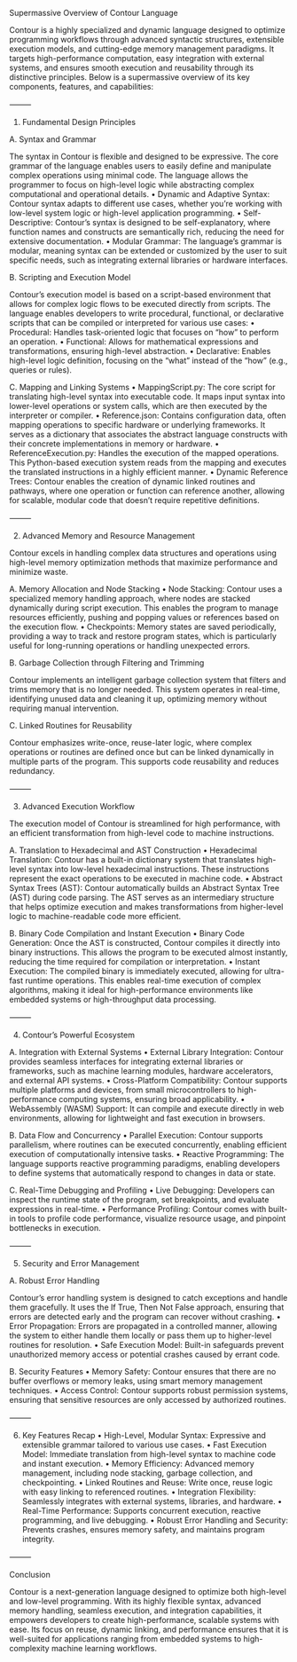 Supermassive Overview of Contour Language

Contour is a highly specialized and dynamic language designed to optimize programming workflows through advanced syntactic structures, extensible execution models, and cutting-edge memory management paradigms. It targets high-performance computation, easy integration with external systems, and ensures smooth execution and reusability through its distinctive principles. Below is a supermassive overview of its key components, features, and capabilities:

⸻

1. Fundamental Design Principles

A. Syntax and Grammar

The syntax in Contour is flexible and designed to be expressive. The core grammar of the language enables users to easily define and manipulate complex operations using minimal code. The language allows the programmer to focus on high-level logic while abstracting complex computational and operational details.
	•	Dynamic and Adaptive Syntax: Contour syntax adapts to different use cases, whether you’re working with low-level system logic or high-level application programming.
	•	Self-Descriptive: Contour’s syntax is designed to be self-explanatory, where function names and constructs are semantically rich, reducing the need for extensive documentation.
	•	Modular Grammar: The language’s grammar is modular, meaning syntax can be extended or customized by the user to suit specific needs, such as integrating external libraries or hardware interfaces.

B. Scripting and Execution Model

Contour’s execution model is based on a script-based environment that allows for complex logic flows to be executed directly from scripts. The language enables developers to write procedural, functional, or declarative scripts that can be compiled or interpreted for various use cases:
	•	Procedural: Handles task-oriented logic that focuses on “how” to perform an operation.
	•	Functional: Allows for mathematical expressions and transformations, ensuring high-level abstraction.
	•	Declarative: Enables high-level logic definition, focusing on the “what” instead of the “how” (e.g., queries or rules).

C. Mapping and Linking Systems
	•	MappingScript.py: The core script for translating high-level syntax into executable code. It maps input syntax into lower-level operations or system calls, which are then executed by the interpreter or compiler.
	•	Reference.json: Contains configuration data, often mapping operations to specific hardware or underlying frameworks. It serves as a dictionary that associates the abstract language constructs with their concrete implementations in memory or hardware.
	•	ReferenceExecution.py: Handles the execution of the mapped operations. This Python-based execution system reads from the mapping and executes the translated instructions in a highly efficient manner.
	•	Dynamic Reference Trees: Contour enables the creation of dynamic linked routines and pathways, where one operation or function can reference another, allowing for scalable, modular code that doesn’t require repetitive definitions.

⸻

2. Advanced Memory and Resource Management

Contour excels in handling complex data structures and operations using high-level memory optimization methods that maximize performance and minimize waste.

A. Memory Allocation and Node Stacking
	•	Node Stacking: Contour uses a specialized memory handling approach, where nodes are stacked dynamically during script execution. This enables the program to manage resources efficiently, pushing and popping values or references based on the execution flow.
	•	Checkpoints: Memory states are saved periodically, providing a way to track and restore program states, which is particularly useful for long-running operations or handling unexpected errors.

B. Garbage Collection through Filtering and Trimming

Contour implements an intelligent garbage collection system that filters and trims memory that is no longer needed. This system operates in real-time, identifying unused data and cleaning it up, optimizing memory without requiring manual intervention.

C. Linked Routines for Reusability

Contour emphasizes write-once, reuse-later logic, where complex operations or routines are defined once but can be linked dynamically in multiple parts of the program. This supports code reusability and reduces redundancy.

⸻

3. Advanced Execution Workflow

The execution model of Contour is streamlined for high performance, with an efficient transformation from high-level code to machine instructions.

A. Translation to Hexadecimal and AST Construction
	•	Hexadecimal Translation: Contour has a built-in dictionary system that translates high-level syntax into low-level hexadecimal instructions. These instructions represent the exact operations to be executed in machine code.
	•	Abstract Syntax Trees (AST): Contour automatically builds an Abstract Syntax Tree (AST) during code parsing. The AST serves as an intermediary structure that helps optimize execution and makes transformations from higher-level logic to machine-readable code more efficient.

B. Binary Code Compilation and Instant Execution
	•	Binary Code Generation: Once the AST is constructed, Contour compiles it directly into binary instructions. This allows the program to be executed almost instantly, reducing the time required for compilation or interpretation.
	•	Instant Execution: The compiled binary is immediately executed, allowing for ultra-fast runtime operations. This enables real-time execution of complex algorithms, making it ideal for high-performance environments like embedded systems or high-throughput data processing.

⸻

4. Contour’s Powerful Ecosystem

A. Integration with External Systems
	•	External Library Integration: Contour provides seamless interfaces for integrating external libraries or frameworks, such as machine learning modules, hardware accelerators, and external API systems.
	•	Cross-Platform Compatibility: Contour supports multiple platforms and devices, from small microcontrollers to high-performance computing systems, ensuring broad applicability.
	•	WebAssembly (WASM) Support: It can compile and execute directly in web environments, allowing for lightweight and fast execution in browsers.

B. Data Flow and Concurrency
	•	Parallel Execution: Contour supports parallelism, where routines can be executed concurrently, enabling efficient execution of computationally intensive tasks.
	•	Reactive Programming: The language supports reactive programming paradigms, enabling developers to define systems that automatically respond to changes in data or state.

C. Real-Time Debugging and Profiling
	•	Live Debugging: Developers can inspect the runtime state of the program, set breakpoints, and evaluate expressions in real-time.
	•	Performance Profiling: Contour comes with built-in tools to profile code performance, visualize resource usage, and pinpoint bottlenecks in execution.

⸻

5. Security and Error Management

A. Robust Error Handling

Contour’s error handling system is designed to catch exceptions and handle them gracefully. It uses the If True, Then Not False approach, ensuring that errors are detected early and the program can recover without crashing.
	•	Error Propagation: Errors are propagated in a controlled manner, allowing the system to either handle them locally or pass them up to higher-level routines for resolution.
	•	Safe Execution Model: Built-in safeguards prevent unauthorized memory access or potential crashes caused by errant code.

B. Security Features
	•	Memory Safety: Contour ensures that there are no buffer overflows or memory leaks, using smart memory management techniques.
	•	Access Control: Contour supports robust permission systems, ensuring that sensitive resources are only accessed by authorized routines.

⸻

6. Key Features Recap
	•	High-Level, Modular Syntax: Expressive and extensible grammar tailored to various use cases.
	•	Fast Execution Model: Immediate translation from high-level syntax to machine code and instant execution.
	•	Memory Efficiency: Advanced memory management, including node stacking, garbage collection, and checkpointing.
	•	Linked Routines and Reuse: Write once, reuse logic with easy linking to referenced routines.
	•	Integration Flexibility: Seamlessly integrates with external systems, libraries, and hardware.
	•	Real-Time Performance: Supports concurrent execution, reactive programming, and live debugging.
	•	Robust Error Handling and Security: Prevents crashes, ensures memory safety, and maintains program integrity.

⸻

Conclusion

Contour is a next-generation language designed to optimize both high-level and low-level programming. With its highly flexible syntax, advanced memory handling, seamless execution, and integration capabilities, it empowers developers to create high-performance, scalable systems with ease. Its focus on reuse, dynamic linking, and performance ensures that it is well-suited for applications ranging from embedded systems to high-complexity machine learning workflows.
